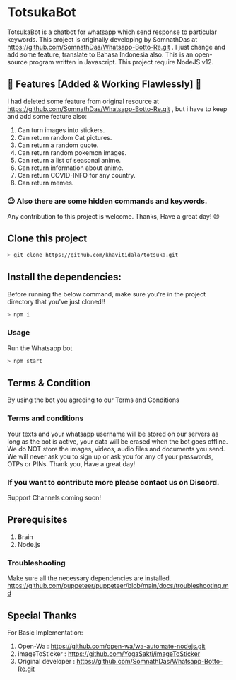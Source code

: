 # TotsukaBot
TotsukaBot is a chatbot for whatsapp which send response to particular keywords. This project is originally developing by SomnathDas at https://github.com/SomnathDas/Whatsapp-Botto-Re.git . I just change and add some feature, translate to Bahasa Indonesia also. This is an open-source program written in Javascript. This project require NodeJS v12.

## :star2:  Features [Added & Working Flawlessly] :star2: 
I had deleted some feature from original resource at https://github.com/SomnathDas/Whatsapp-Botto-Re.git , but i have to keep and add some feature also:
1) Can turn images into stickers.
2) Can return random Cat pictures.
3) Can return a random quote. 
4) Can return random pokemon images.
5) Can return a list of seasonal anime.
6) Can return information about anime.
7) Can return COVID-INFO for any country.
8) Can return memes.


### :wink:  Also there are some hidden commands and keywords.

Any contribution to this project is welcome.
Thanks, Have a great day!  :smile: 

## Clone this project

```bash
> git clone https://github.com/khavitidala/totsuka.git
```
## Install the dependencies:
Before running the below command, make sure you're in the project directory that
you've just cloned!!

```bash
> npm i
```

### Usage
Run the Whatsapp bot

```bash
> npm start
```

## Terms & Condition
By using the bot you agreeing to our Terms and Conditions 
### Terms and conditions
Your texts and your whatsapp username will be stored on our servers as long as the bot is active, your data will be erased when the bot goes offline. We do NOT store the images, videos, audio files and documents you send. We will never ask you to sign up or ask you for any of your passwords, OTPs or PINs. Thank you, Have a great day! 

### If you want to contribute more please contact us on Discord. 
Support Channels coming soon!

## Prerequisites
1. Brain
2. Node.js

### Troubleshooting
Make sure all the necessary dependencies are installed.
https://github.com/puppeteer/puppeteer/blob/main/docs/troubleshooting.md

## Special Thanks
For Basic Implementation:
1. Open-Wa : https://github.com/open-wa/wa-automate-nodejs.git
2. imageToSticker : https://github.com/YogaSakti/imageToSticker
3. Original developer : https://github.com/SomnathDas/Whatsapp-Botto-Re.git
